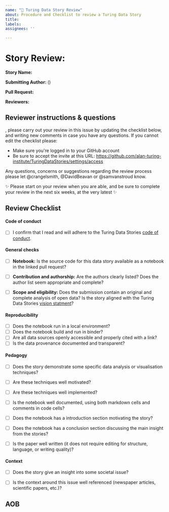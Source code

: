 ```yaml
---
name: "🔦 Turing Data Story Review"
about: Procedure and Checklist to review a Turing Data Story 
title: 
labels:
assignees: ''

---
```


<!--
Please complete the following sections with the information from the story to be reviewed and the reviews. If you have write access to the repository please also assign the appropriate label (or labels) to your issue. 
-->

# Story Review: <story-name>

**Story Name:** <story-name>

**Submitting Author: <gh-username>** (<name>)

**Pull Request:** <link> 

**Reviewers:** <reviewer-1> <reviewer-2>

## Reviewer instructions & questions

<reviewer-1> <reviewer-2>, please carry out your review in this issue by updating the checklist below, and writing new comments in case you have any questions. If you cannot edit the checklist please:

- Make sure you're logged in to your GitHub account
- Be sure to accept the invite at this URL: https://github.com/alan-turing-institute/TuringDataStories/settings/access

Any questions, concerns or suggestions regarding the review process please let @crangelsmith, @DavidBeavan or @samvanstroud know.

✨ Please start on your review when you are able, and be sure to complete your review in the next six weeks, at the very latest ✨


## Review Checklist

#### Code of conduct
- [ ] I confirm that I read and will adhere to the Turing Data Stories [code of conduct](https://github.com/alan-turing-institute/TuringDataStories/blob/master/CODE_OF_CONDUCT.md).

#### General checks
- [ ]  **Notebook:** Is the source code for this data story available as a notebook in the linked pull request?
- [ ]  **Contribution and authorship:** Are the authors clearly listed? Does the author list seem appropriate and complete?
- [ ] **Scope and eligibility:** Does the submission contain an original and complete analysis of open data? Is the story aligned with the Turing Data Stories [vision statment](https://github.com/alan-turing-institute/TuringDataStories#our-vision)?


#### Reproducibility
- [ ] Does the notebook run in a local environment?
- [ ] Does the notebook build and run in binder?
- [ ] Are all data sources openly accessible and properly cited with a link?
- [ ] Is the data provenance documented and transparent?

#### Pedagogy
- [ ] Does the story demonstrate some specific data analysis or visualisation techniques?
- [ ] Are these techniques well motivated?
- [ ] Are these techniques well implemented?
- [ ] Is the notebook well documented, using both markdown cells and comments in code cells?
- [ ] Does the notebook has a introduction section motivating the story?
- [ ] Does the notebook has a conclusion section discussing the main insight from the stories?
- [ ] Is the paper well written (it does not require editing for structure, language, or writing quality)?


#### Context
- [ ] Does the story give an insight into some societal issue?
- [ ] Is the context around this issue well referenced (newspaper articles, scientific papers, etc.)?


## AOB

<!--Please write here any considerations to be taken when reviewing this story-->
